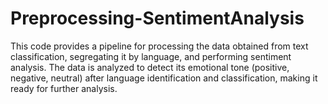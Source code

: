 # Preprocessing-SentimentAnalysis
This code provides a pipeline for processing the data obtained from text classification, segregating it by language, and performing sentiment analysis. The data is analyzed to detect its emotional tone (positive, negative, neutral) after language identification and classification, making it ready for further analysis.
